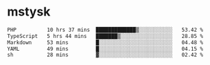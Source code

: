 # mstysk

<!--START_SECTION:waka-->

```txt
PHP          10 hrs 37 mins  █████████████▒░░░░░░░░░░░   53.42 %
TypeScript   5 hrs 44 mins   ███████▒░░░░░░░░░░░░░░░░░   28.85 %
Markdown     53 mins         █░░░░░░░░░░░░░░░░░░░░░░░░   04.48 %
YAML         49 mins         █░░░░░░░░░░░░░░░░░░░░░░░░   04.15 %
sh           28 mins         ▓░░░░░░░░░░░░░░░░░░░░░░░░   02.42 %
```

<!--END_SECTION:waka-->
